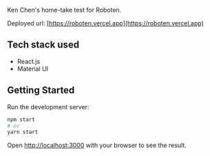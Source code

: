 Ken Chen's home-take test for Roboten.

Deployed url: [https://roboten.vercel.app](https://roboten.vercel.app)

## Tech stack used
- React.js
- Material UI

## Getting Started

Run the development server:

```bash
npm start
# or
yarn start
```

Open [http://localhost:3000](http://localhost:3000) with your browser to see the result.

